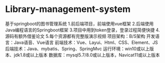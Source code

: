 # Library-management-system
基于springboot的图书管理系统
1.前后端项目，前端使用vue框架
2.后端使用Java编程语言的Springboot框架
3.项目中用到token登录，登录过程简便快捷
4.源码有额外借鉴论文
5.每个资源都有完整版演示视频
项目架构：B/S架构
开发语言：Java语音、Vue语言
前端技术：Vue、Layui、Html、CSS、Element、JS
后端技术：Java、mybatis、Spring、SpringMvc
运行环境：win10或以上版本、jdk1.8或以上版本
数据库：mysql5.7/8.0或以上版本，Navicat11或以上版本
